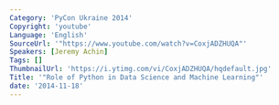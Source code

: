```yaml
---
Category: 'PyCon Ukraine 2014'
Copyright: 'youtube'
Language: 'English'
SourceUrl: '"https://www.youtube.com/watch?v=CoxjADZHUQA"'
Speakers: [Jeremy Achin]
Tags: []
ThumbnailUrl: 'https://i.ytimg.com/vi/CoxjADZHUQA/hqdefault.jpg'
Title: '"Role of Python in Data Science and Machine Learning"'
date: '2014-11-18'
---
```


